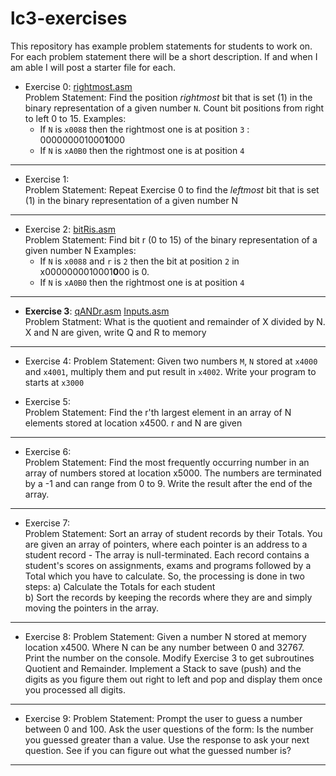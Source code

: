 # lc3-exercises
This repository has example problem statements for students to work on. For each problem statement there will be a short description. If and when I am able I will post a starter file for each.

* Exercise 0: [rightmost.asm](rightmost/rightmost.asm)  
Problem Statement: Find the position _rightmost_ bit that is set (1) in the binary representation of a given number `N`. Count bit positions from right to left 0 to 15.
Examples:
    * If `N` is `x0088` then the rightmost one is at position `3` : 000000001000**1**000
    * If `N` is `xA0B0` then the rightmost one is at position `4`
  
----

* Exercise 1:   
Problem Statement: Repeat Exercise 0 to find the _leftmost_ bit that is set (1) in the binary representation of a given number N  
----

* Exercise 2: [bitRis.asm](bitRis/bitRis.asm)  
Problem Statement: Find bit r (0 to 15) of the binary representation of a given number N
Examples:
    * If `N` is `x0088` and `r` is `2` then the bit at position `2` in x0000000010001**0**00 is 0.
    * If `N` is `xA0B0` then the rightmost one is at position `4`
----
* __Exercise 3__: [qANDr.asm](qANDr/qANDr.asm) [Inputs.asm](qANDr/Inputs.asm)  
Problem Statment: What is the quotient and remainder of X divided by N. X and N are given, write Q and R to memory    
----
* Exercise 4:
Problem Statement: Given two numbers `M`, `N` stored at `x4000` and `x4001`, multiply them and put result in `x4002`. Write your program to starts at `x3000`

* Exercise 5:  
Problem Statement: Find the r'th largest element in an array of N elements stored at location x4500. r and N are given  
----  
* Exercise 6:  
Problem Statement: Find the most frequently occurring number in an array of numbers stored at location x5000. The numbers are terminated by a -1 and can range from 0 to 9. Write the result after the end of the array.
----  
* Exercise 7:  
Problem Statement: Sort an array of student records by their Totals. You are given an array of pointers, where each pointer is an address to a student record - The array is null-terminated. Each record contains a student's scores on assignments, exams and programs followed by a Total which you have to calculate. So, the processing is done in two steps:   a) Calculate the Totals for each student  
b) Sort the records by keeping the records where they are and simply moving the pointers in the array.
----
* Exercise 8:
Problem Statement: Given a number N stored at memory location x4500. Where N can be any number between 0 and 32767. Print the number on the console. Modify Exercise 3 to get subroutines Quotient and Remainder. Implement a Stack to save (push) and  the digits as you figure them out right to left and pop and display them once you processed all digits.
----
* Exercise 9:
Problem Statement: Prompt the user to guess a number between 0 and 100. Ask the user questions of the form: Is the number you guessed greater than a value. Use the response to ask your next question. See if you can figure out what the guessed number is?
----

